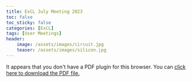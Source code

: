 ```yaml
---
title: ExCL July Meeting 2023
toc: false
toc_sticky: false
categories: [ExCL]
tags: [User Meetings]
header:
    image: /assets/images/circuit.jpg
    teaser: /assets/images/silicon.jpg
---
```


<object data='{% link /assets/presentations/2023-07-july-excl-meeting.pdf %}' type='application/pdf' width='560' height='700'><p>It appears that you don't have a PDF plugin for this browser. You can <a href='{% link /assets/presentations/2023-07-july-excl-meeting.pdf %}'>click here to download the PDF file.</a></p></object>

